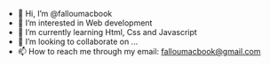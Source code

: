 - 👋 Hi, I’m @falloumacbook
- 👀 I’m interested in Web development
- 🌱 I’m currently learning Html, Css and Javascript
- 💞️ I’m looking to collaborate on ...
- 📫 How to reach me through my email: falloumacbook@gmail.com

<!---
falloumacbook/falloumacbook is a ✨ special ✨ repository because its `README.md` (this file) appears on your GitHub profile.
You can click the Preview link to take a look at your changes.
--->
